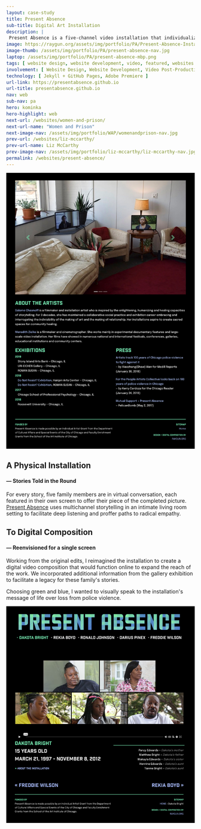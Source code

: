 ```yaml
---
layout: case-study
title: Present Absence
sub-title: Digital Art Installation
description: |
 Present Absence is a five-channel video installation that individualizes and personalizes the lives of 5 people killed by Chicago Police. Originally exhibited at Roman Susan Gallery and Theaster Gates' Stony Island Arts Bank.
image: https://raygun.org/assets/img/portfolio/PA/Present-Absence-Installation.png
image-thumb: /assets/img/portfolio/PA/present-absence-nav.jpg
laptop: /assets/img/portfolio/PA/present-absence-mbp.png
tags: [ website design, website development, video, featured, websites ]
involvement: [ Website Design, Website Development, Video Post-Production ]
technology: [ Jekyll + GitHub Pages, Adobe Premiere ]
url-link: https://presentabsence.github.io
url-title: presentabsence.github.io
nav: web
sub-nav: pa
hero: kominka
hero-highlight: web
next-url: /websites/women-and-prison/
next-url-name: "Women and Prison"
next-image-nav: /assets/img/portfolio/WAP/womenandprison-nav.jpg
prev-url: /websites/liz-mccarthy/
prev-url-name: Liz McCarthy
prev-image-nav: /assets/img/portfolio/liz-mccarthy/liz-mccarthy-nav.jpg
permalink: /websites/present-absence/
---
```

<div class="container-fluid pa bg-white">
    <div class="container">
        <div class="row align-items-center" id="trigger-1">
            <div class="col-lg-6 col-md-12 pt-5">  
                <a href="/assets/img/portfolio/PA/Present-Absence-Installation.png" class="glightboxGallery"><img src="/assets/img/portfolio/PA/Present-Absence-Installation.png" class="img-fluid cursor-zoom" data-aos="fade-up" data-aos-anchor="#trigger-1" data-aos-anchor-placement="top-bottom" data-aos-once="true"></a>
            </div>
            <div class="col-lg-6 col-md-12 mt-5 ps-4" data-aos="fade-up" data-aos-anchor="#trigger-1" data-aos-anchor-placement="top-bottom" data-aos-once="true">
                <h2 class="pa">A Physical Installation</h2>
                <h4 class="pa mb-4">&mdash; Stories Told in the Round</h4>
                <p>For every story, five family members are in virtual conversation, each featured in their own screen to offer their piece of the completed picture. <a href="https://presentabsence.github.io" target="_blank">Present Absence</a> uses multichannel storytelling in an intimate living room setting to facilitate deep listening and proffer paths to radical empathy.</p>
            </div>
        </div>
        <div class="row align-items-center py-5" id="trigger-2">
            <div class="col-lg-6 col-md-12 pe-4" data-aos="fade-up" data-aos-anchor="#trigger-2" data-aos-anchor-placement="center-bottom" data-aos-once="true">  
                <h2 class="pa">To Digital Composition</h2>
                <h4 class="pa mb-4">&mdash; Reenvisioned for a single screen</h4>
                <p>Working from the original edits, I reimagined the installation to create a digital video composition that would function online to expand the reach of the work. We incorporated additional information from the gallery exhibition to facilitate a legacy for these family's stories.</p>
                <p>Choosing green and blue, I wanted to visually speak to the installation's message of life over loss from police violence.</p>
            </div>    
            <div class="col-lg-6 col-md-12" data-aos="fade-up" data-aos-anchor="#trigger-2" data-aos-anchor-placement="center-bottom" data-aos-once="true">
                 <a href="/assets/img/portfolio/PA/Present-Absence-Composition.png" class="glightboxGallery"><img src="/assets/img/portfolio/PA/Present-Absence-Composition.png" class="img-fluid cursor-zoom"></a>
            </div>
        </div>
    </div>
</div>